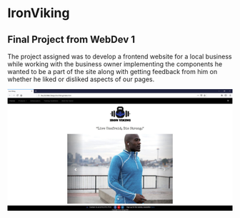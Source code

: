 # IronViking

## Final Project from WebDev 1

The project assigned was to develop a frontend website for a local business while working with the business owner implementing the components he wanted to be a part of the site along with getting feedback from him on whether he liked or disliked aspects of our pages.

![Sample Output](README.JPG)
